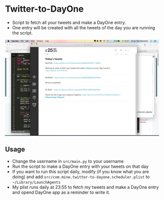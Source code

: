 # Twitter-to-DayOne

* Script to fetch all your tweets and make a DayOne entry.
* One entry will be created with all the tweets of the day you are running the script.

![Alt text](/preview_2.png?raw=true)

## Usage

* Change the username in `src/main.py` to your username
* Run the script to make a DayOne entry with your tweets on that day
* If you want to run this script daily, modify (if you know what you are doing) and add `src/com.mine.twitter-to-dayone.scheduler.plist` to `~/Library/LaunchAgents`
* My plist runs daily at 23:55 to fetch my tweets and make a DayOne entry and opend DayOne app as a reminder to write it.
